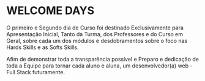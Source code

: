 # WELCOME DAYS

O primeiro e Segundo dia de Curso foi destinado Exclusivamente para Apresentação Inicial, Tanto da Turma, dos Professores e do Curso em Geral, sobre cada um dos módulos e desdobramentos sobre o foco nas Hards Skills e as Softs Skills.

Afim de demonstrar toda a transparência possível e Preparo e dedicação de toda a Equipe para tornar cada aluno e aluna, um desenvolvedor(a) web - Full Stack futuramente.
